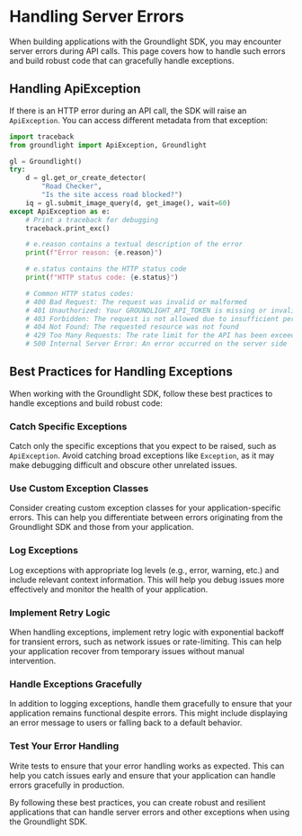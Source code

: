 # Handling Server Errors

When building applications with the Groundlight SDK, you may encounter server errors during API calls. This page covers how to handle such errors and build robust code that can gracefully handle exceptions.

## Handling ApiException

If there is an HTTP error during an API call, the SDK will raise an `ApiException`. You can access different metadata from that exception:

```python notest
import traceback
from groundlight import ApiException, Groundlight

gl = Groundlight()
try:
    d = gl.get_or_create_detector(
        "Road Checker", 
        "Is the site access road blocked?")
    iq = gl.submit_image_query(d, get_image(), wait=60)
except ApiException as e:
    # Print a traceback for debugging
    traceback.print_exc()

    # e.reason contains a textual description of the error
    print(f"Error reason: {e.reason}")

    # e.status contains the HTTP status code
    print(f"HTTP status code: {e.status}")

    # Common HTTP status codes:
    # 400 Bad Request: The request was invalid or malformed
    # 401 Unauthorized: Your GROUNDLIGHT_API_TOKEN is missing or invalid
    # 403 Forbidden: The request is not allowed due to insufficient permissions
    # 404 Not Found: The requested resource was not found
    # 429 Too Many Requests: The rate limit for the API has been exceeded
    # 500 Internal Server Error: An error occurred on the server side
```

## Best Practices for Handling Exceptions

When working with the Groundlight SDK, follow these best practices to handle exceptions and build robust code:

### Catch Specific Exceptions

Catch only the specific exceptions that you expect to be raised, such as `ApiException`. Avoid catching broad exceptions like `Exception`, as it may make debugging difficult and obscure other unrelated issues.

### Use Custom Exception Classes

Consider creating custom exception classes for your application-specific errors. This can help you differentiate between errors originating from the Groundlight SDK and those from your application.

### Log Exceptions

Log exceptions with appropriate log levels (e.g., error, warning, etc.) and include relevant context information. This will help you debug issues more effectively and monitor the health of your application.

### Implement Retry Logic

When handling exceptions, implement retry logic with exponential backoff for transient errors, such as network issues or rate-limiting. This can help your application recover from temporary issues without manual intervention.

### Handle Exceptions Gracefully

In addition to logging exceptions, handle them gracefully to ensure that your application remains functional despite errors. This might include displaying an error message to users or falling back to a default behavior.

### Test Your Error Handling

Write tests to ensure that your error handling works as expected. This can help you catch issues early and ensure that your application can handle errors gracefully in production.

By following these best practices, you can create robust and resilient applications that can handle server errors and other exceptions when using the Groundlight SDK.
